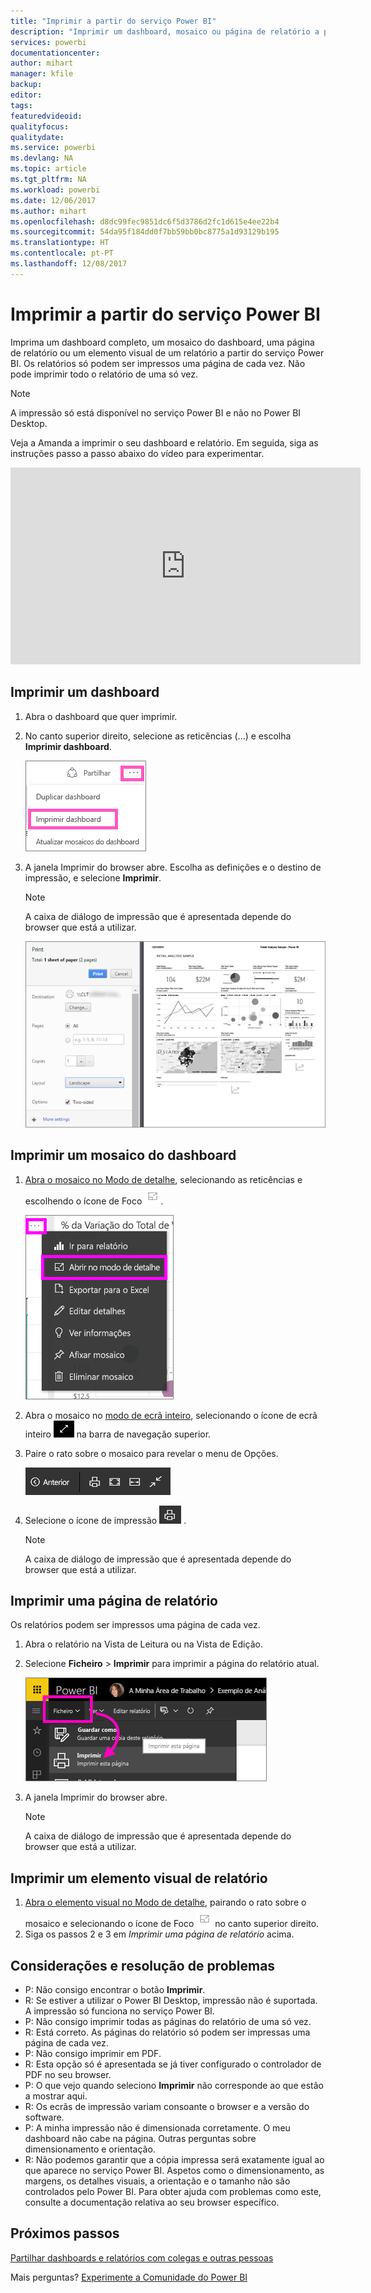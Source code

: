 ```yaml
---
title: "Imprimir a partir do serviço Power BI"
description: "Imprimir um dashboard, mosaico ou página de relatório a partir do Power BI."
services: powerbi
documentationcenter: 
author: mihart
manager: kfile
backup: 
editor: 
tags: 
featuredvideoid: 
qualityfocus: 
qualitydate: 
ms.service: powerbi
ms.devlang: NA
ms.topic: article
ms.tgt_pltfrm: NA
ms.workload: powerbi
ms.date: 12/06/2017
ms.author: mihart
ms.openlocfilehash: d8dc99fec9851dc6f5d3786d2fc1d615e4ee22b4
ms.sourcegitcommit: 54da95f184dd0f7bb59bb0bc8775a1d93129b195
ms.translationtype: HT
ms.contentlocale: pt-PT
ms.lasthandoff: 12/08/2017
---
```

# <a name="printing-from-power-bi-service"></a>Imprimir a partir do serviço Power BI
Imprima um dashboard completo, um mosaico do dashboard, uma página de relatório ou um elemento visual de um relatório a partir do serviço Power BI. Os relatórios só podem ser impressos uma página de cada vez. Não pode imprimir todo o relatório de uma só vez.

> [!NOTE]
> A impressão só está disponível no serviço Power BI e não no Power BI Desktop.
> 
> 

Veja a Amanda a imprimir o seu dashboard e relatório. Em seguida, siga as instruções passo a passo abaixo do vídeo para experimentar.

<iframe width="560" height="315" src="https://www.youtube.com/embed/jtlLGRKBvXY" frameborder="0" allowfullscreen></iframe>

## <a name="print-a-dashboard"></a>Imprimir um dashboard
1. Abra o dashboard que quer imprimir.
2. No canto superior direito, selecione as reticências (...) e escolha **Imprimir dashboard**.
   
    ![](media/service-print/pbi_print_dash_ellipses.png)
3. A janela Imprimir do browser abre. Escolha as definições e o destino de impressão, e selecione **Imprimir**.
   
   > [!NOTE]
   > A caixa de diálogo de impressão que é apresentada depende do browser que está a utilizar.
   > 
   > 
   
    ![](media/service-print/pbi_print_dash_new2.png)

## <a name="print-a-dashboard-tile"></a>Imprimir um mosaico do dashboard
1. [Abra o mosaico no Modo de detalhe](service-focus-mode.md), selecionando as reticências e escolhendo o ícone de Foco ![](media/service-print/power-bi-focus-icon.png).
   
    ![](media/service-print/menu-options.png)
2. Abra o mosaico no [modo de ecrã inteiro](service-fullscreen-mode.md), selecionando o ícone de ecrã inteiro ![](media/service-print/power-bi-full-screen-icon.png) na barra de navegação superior.
3. Paire o rato sobre o mosaico para revelar o menu de Opções.
   
    ![](media/service-print/menu-options-new.png)
4. Selecione o ícone de impressão ![](media/service-print/print-icon.png) .     
   
   > [!NOTE]
   > A caixa de diálogo de impressão que é apresentada depende do browser que está a utilizar.
   > 
   > 

## <a name="print-a-report-page"></a>Imprimir uma página de relatório
Os relatórios podem ser impressos uma página de cada vez.

1. Abra o relatório na Vista de Leitura ou na Vista de Edição.
2. Selecione **Ficheiro** > **Imprimir** para imprimir a página do relatório atual.
   
    ![](media/service-print/power-bi-print.png)
3. A janela Imprimir do browser abre.
   
   > [!NOTE]
   > A caixa de diálogo de impressão que é apresentada depende do browser que está a utilizar.
   > 
   > 

## <a name="print-a-report-visual"></a>Imprimir um elemento visual de relatório
1. [Abra o elemento visual no Modo de detalhe](service-focus-mode.md), pairando o rato sobre o mosaico e selecionando o ícone de Foco ![](media/service-print/power-bi-focus-icon.png) no canto superior direito.
2. Siga os passos 2 e 3 em *Imprimir uma página de relatório* acima.

## <a name="considerations-and-troubleshooting"></a>Considerações e resolução de problemas
* P: Não consigo encontrar o botão **Imprimir**.    
* R: Se estiver a utilizar o Power BI Desktop, impressão não é suportada.  A impressão só funciona no serviço Power BI.
* P: Não consigo imprimir todas as páginas do relatório de uma só vez.    
* R: Está correto. As páginas do relatório só podem ser impressas uma página de cada vez.
* P: Não consigo imprimir em PDF.    
* R: Esta opção só é apresentada se já tiver configurado o controlador de PDF no seu browser.    
* P: O que vejo quando seleciono **Imprimir** não corresponde ao que estão a mostrar aqui.    
* R: Os ecrãs de impressão variam consoante o browser e a versão do software.
* P: A minha impressão não é dimensionada corretamente.  O meu dashboard não cabe na página. Outras perguntas sobre dimensionamento e orientação.    
* R: Não podemos garantir que a cópia impressa será exatamente igual ao que aparece no serviço Power BI. Aspetos como o dimensionamento, as margens, os detalhes visuais, a orientação e o tamanho não são controlados pelo Power BI. Para obter ajuda com problemas como este, consulte a documentação relativa ao seu browser específico.      

## <a name="next-steps"></a>Próximos passos
[Partilhar dashboards e relatórios com colegas e outras pessoas](service-share-dashboards.md)

Mais perguntas? [Experimente a Comunidade do Power BI](http://community.powerbi.com/)

